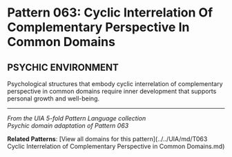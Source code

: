 # Pattern 063: Cyclic Interrelation Of Complementary Perspective In Common Domains

## PSYCHIC ENVIRONMENT

Psychological structures that embody cyclic interrelation of complementary perspective in common domains require inner development that supports personal growth and well-being.

---

*From the UIA 5-fold Pattern Language collection*  
*Psychic domain adaptation of Pattern 063*

**Related Patterns**: [View all domains for this pattern](../../UIA/md/T063 Cyclic Interrelation of Complementary Perspective in Common Domains.md)